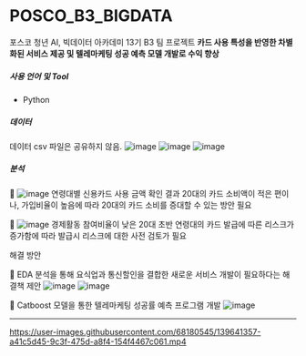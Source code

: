 # POSCO_B3_BIGDATA
포스코 청년 AI, 빅데이터 아카데미 13기 B3 팀 프로젝트
<strong> 카드 사용 특성을 반영한 차별화된 서비스 제공 및 텔레마케팅 성공 예측 모델 개발로 수익 향상 </strong>

<h5>사용 언어 및 Tool</h5>

- Python

<h5> 데이터 </h5>

데이터 csv 파일은 공유하지 않음.
![image](https://user-images.githubusercontent.com/68180545/139640318-99b5edb0-2c94-45f2-a766-4eda7b6c06c8.png)
![image](https://user-images.githubusercontent.com/68180545/139640378-4206c560-4b1b-44ba-93fc-b854239f8cff.png)
![image](https://user-images.githubusercontent.com/68180545/139640475-ea572f88-6f5a-48e1-a2c9-d8dc5401d7eb.png)

<h5> 분석 </h5>

🥇
![image](https://user-images.githubusercontent.com/68180545/139640571-02064c4d-8bef-4d0e-a799-b03901504acc.png)
연령대별 신용카드 사용 금액 확인 결과 20대의 카드 소비액이 적은 편이나, 가입비율이 높음에 따라 20대의 카드 소비를 증대할 수 있는 방안 필요

🥈
![image](https://user-images.githubusercontent.com/68180545/139640602-9385d350-877e-4021-a4d4-af165614b9d3.png)
경제활동 참여비율이 낮은 20대 초반 연령대의 카드 발급에 따른 리스크가 증가함에 따라 발급시 리스크에 대한 사전 검토가 필요


<h> 해결 방안 </h>

🥇 EDA 분석을 통해 요식업과 통신할인을 결합한 새로운 서비스 개발이 필요하다는 해결책 제안
![image](https://user-images.githubusercontent.com/68180545/139641036-a86bd5ea-5790-4927-95ea-1a1dfe215c70.png)
![image](https://user-images.githubusercontent.com/68180545/139641154-328c9417-7ffc-4ea9-92bb-f5dc49d285cd.png)

🥈 Catboost 모델을 통한 텔레마케팅 성공률 예측 프로그램 개발
![image](https://user-images.githubusercontent.com/68180545/139641200-11be29fd-d84c-43fa-aab4-44476d01c33c.png)

----------------------------------------------------------------------------------------------------------------------------------

https://user-images.githubusercontent.com/68180545/139641357-a41c5d45-9c3f-475d-a8f4-154f4467c061.mp4
